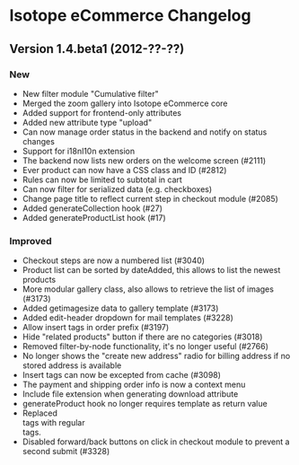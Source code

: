 Isotope eCommerce Changelog
===========================


Version 1.4.beta1 (2012-??-??)
------------------------------

### New
- New filter module "Cumulative filter"
- Merged the zoom gallery into Isotope eCommerce core
- Added support for frontend-only attributes
- Added new attribute type "upload"
- Can now manage order status in the backend and notify on status changes
- Support for i18nl10n extension
- The backend now lists new orders on the welcome screen (#2111)
- Ever product can now have a CSS class and ID (#2812)
- Rules can now be limited to subtotal in cart
- Can now filter for serialized data (e.g. checkboxes)
- Change page title to reflect current step in checkout module (#2085)
- Added generateCollection hook (#27)
- Added generateProductList hook (#17)

### Improved
- Checkout steps are now a numbered list (#3040)
- Product list can be sorted by dateAdded, this allows to list the newest products
- More modular gallery class, also allows to retrieve the list of images (#3173)
- Added getimagesize data to gallery template (#3173)
- Added edit-header dropdown for mail templates (#3228)
- Allow insert tags in order prefix (#3197)
- Hide "related products" button if there are no categories (#3018)
- Removed filter-by-node functionality, it's no longer useful (#2766)
- No longer shows the "create new address" radio for billing address if no stored address is available
- Insert tags can now be excepted from cache (#3098)
- The payment and shipping order info is now a context menu
- Include file extension when generating download attribute
- generateProduct hook no longer requires template as return value
- Replaced <section> tags with regular <div> tags.
- Disabled forward/back buttons on click in checkout module to prevent a second submit (#3328)

